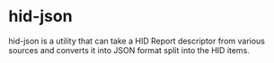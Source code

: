 # hid-json

hid-json is a utility that can take a HID Report descriptor from various sources
and converts it into JSON format split into the HID items.
